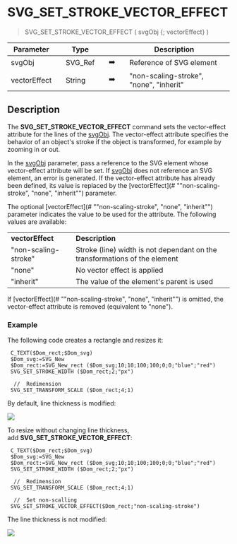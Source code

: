 # SVG_SET_STROKE_VECTOR_EFFECT

> SVG_SET_STROKE_VECTOR_EFFECT ( svgObj {; vectorEffect} )

| Parameter |     | Type |     |     |     | Description |     |
| --- | --- | --- | --- | --- | --- | --- | --- |
| svgObj |     | SVG_Ref |     | ➡️ |     | Reference of SVG element |     |
| vectorEffect |     | String |     | ➡️ |     | "non-scaling-stroke", "none", "inherit" |     |

## Description

The **SVG_SET_STROKE_VECTOR_EFFECT** command sets the vector-effect attribute for the lines of the [svgObj](# "Reference of SVG element"). The vector-effect attribute specifies the behavior of an object's stroke if the object is transformed, for example by zooming in or out.

In the [svgObj](# "Reference of SVG element") parameter, pass a reference to the SVG element whose vector-effect attribute will be set. If [svgObj](# "Reference of SVG element") does not reference an SVG element, an error is generated. If the vector-effect attribute has already been defined, its value is replaced by the [vectorEffect](# ""non-scaling-stroke", "none", "inherit"") parameter.

The optional [vectorEffect](# ""non-scaling-stroke", "none", "inherit"") parameter indicates the value to be used for the attribute. The following values are available:

|     |     |
| --- | --- |
| **vectorEffect** | **Description** |
| "non-scaling-stroke" | Stroke (line) width is not dependant on the transformations of the element |
| "none" | No vector effect is applied |
| "inherit" | The value of the element's parent is used |

If [vectorEffect](# ""non-scaling-stroke", "none", "inherit"") is omitted, the vector-effect attribute is removed (equivalent to "none").

### Example  

The following code creates a rectangle and resizes it:

```4d
 C_TEXT($Dom_rect;$Dom_svg)  
 $Dom_svg:=SVG_New   
 $Dom_rect:=SVG_New_rect ($Dom_svg;10;10;100;100;0;0;"blue";"red")  
 SVG_SET_STROKE_WIDTH ($Dom_rect;2;"px")  
   
  //  Redimension  
 SVG_SET_TRANSFORM_SCALE ($Dom_rect;4;1)
```

By default, line thickness is modified:

![](https://doc.4d.com/4Dv19/picture/4612721/pict4612721.en.png)

To resize without changing line thickness, add **SVG_SET_STROKE_VECTOR_EFFECT**:

```4d
 C_TEXT($Dom_rect;$Dom_svg)  
 $Dom_svg:=SVG_New   
 $Dom_rect:=SVG_New_rect ($Dom_svg;10;10;100;100;0;0;"blue";"red")  
 SVG_SET_STROKE_WIDTH ($Dom_rect;2;"px")  
   
  //  Redimension  
 SVG_SET_TRANSFORM_SCALE ($Dom_rect;4;1)  
   
  //  Set non-scalling  
 SVG_SET_STROKE_VECTOR_EFFECT($Dom_rect;"non-scaling-stroke")
```

The line thickness is not modified:

![](https://doc.4d.com/4Dv19/picture/4612723/pict4612723.en.png)
